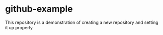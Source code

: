 # github-example
This repository is a demonstration of creating a new repository and setting it up properly
